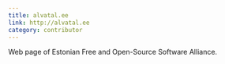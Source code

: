 ```yaml
---
title: alvatal.ee
link: http://alvatal.ee
category: contributor
---
```


Web page of Estonian Free and Open-Source Software Alliance.
